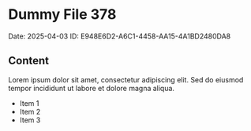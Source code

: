 # Dummy File 378

Date: 2025-04-03
ID: E948E6D2-A6C1-4458-AA15-4A1BD2480DA8

## Content

Lorem ipsum dolor sit amet, consectetur adipiscing elit.
Sed do eiusmod tempor incididunt ut labore et dolore magna aliqua.

* Item 1
* Item 2
* Item 3

